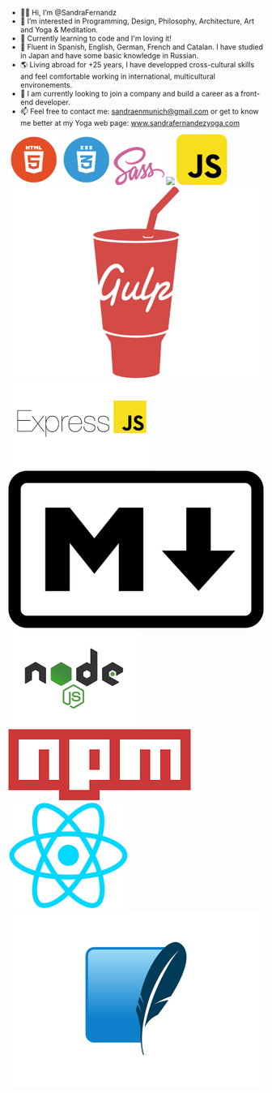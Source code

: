 - 👋🏽 Hi, I’m @SandraFernandz
- 💎 I’m interested in Programming, Design, Philosophy, Architecture, Art and Yoga & Meditation.
- 💫 Currently learning to code and I'm loving it!
- 💬 Fluent in Spanish, English, German, French and Catalan. I have studied in Japan and have some basic knowledge in Russian.
- 🌎 Living abroad for +25 years, I have developped cross-cultural skills and feel comfortable working in international, multicultural        environements.
- 👀 I am currently looking to join a company and build a career as a front-end developer.
- 📫 Feel free to contact me: sandraenmunich@gmail.com or get to know me better at my Yoga web page: www.sandrafernandezyoga.com

<img src="images/html.png" width = 100> <img src="images/CSS.png" width= 100> <img src="images/SASS.png" width=100> <img src="images/bootsrap.png" width=100> <img src="images/javascript.png" width= 100> <img src="images/gulp-logo.png" heigth = 150>
<img src="images/expressJS.png" heigth = 100> <img src="images/markdown.png" heigth = "100"> <img src="images/node.png" heigth = "100">
<img src="images/npm.png" heigth = "100"> <img src="images/react.png" heigth = "100"> <img src="images/sqlite.png" heigth = "100">
 


<!---
SandraFernandz/SandraFernandz is a ✨ special ✨ repository because its `README.md` (this file) appears on your GitHub profile.
You can click the Preview link to take a look at your changes.
--->
